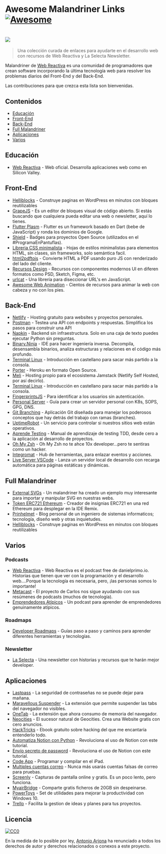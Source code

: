 # Awesome Malandriner Links [![Awesome](https://cdn.rawgit.com/sindresorhus/awesome/d7305f38d29fed78fa85652e3a63e154dd8e8829/media/badge.svg)](https://github.com/sindresorhus/awesome)


# [<img src="https://cdn.rawgit.com/twochemist/awesome-malandriner-links/master/awesome-malandriner-links.png">](https://github.com/twochemist/awesome-malandriner-links)


> Una colección curada de enlaces para ayudarte en el desarrollo web con recursos de Web Reactiva y La Selecta Newsletter.

Malandriner de [Web Reactiva](https://danielprimo.io) es una comunidad de programadores que crean software incorporando la última tecnología web para resolver los problemas diarios del Front-End y del Back-End.

Las contribuciones para que crezca esta lista son bienvenidas. 

## Contenidos

- [Educación](#educación)
- [Front-End](#front-end)
- [Back-End](#back-end)
- [Full Malandriner](#full-malandriner)
- [Aplicaciones](#aplicaciones)
- [Varios](#varios)

## Educación

- [Web Reactiva](http://danielprimo.io) - Web oficial. Desarrolla aplicaciones web como en Silicon Valley.

## Front-End

- [Helliblocks](https://heliblocks.com/) - Construye paginas en WordPress en minutos con bloques reutilizables
- [GrapeJS](https://grapesjs.com/) - Es un editor de bloques visual de código abierto. Si estás buscando que cualquiera pueda editar una web o newsletter, aquí lo tienes.
- [Flutter Plasm](http://measuredme.com/) - Flutter es un framework basado en Dart (bebe de JavaScript) y ronda los dominios de Google.
- [Shield](https://shields.io/) - Badges para proyectos Open Source (utilizados en el #ProgramaEnPantuflas).
- [Libreria CSS minimalista](https://awesome-web-animation.netlify.app/) - Hojas de estilos minimalistas para elementos HTML, sin clases, sin frameworks, solo semántica facil.
- [html2pdftojs](https://ekoopmans.github.io/html2pdf.js/) - Convierte HTML a PDF usando puro JS con renderizado del lado del cliente.
- [Recursos Design](https://github.com/bradtraversy/design-resources-for-developers) - Recursos con componentes modernos UI en diferen formatos como PSD, Sketch, Figma, etc.
- [urlcat](https://urlcat.dev/#/) - Una librería para diseccionar URL's en JavaScript.
- [Awesome Web Animation](https://awesome-web-animation.netlify.app/) - Cientos de recursos para animar la web con cabeza y no con los pies.

## Back-End

- [Netlify](https://www.netlify.com/) - Hosting gratuito para websites y proyectos personales. 
- [Postman](https://www.postman.com/) - Testea una API con endpoints y respuestas. Simplifica los pasos para construir una API
- [Napkin](https://www.napkin.io/) - Backend sin infraestructura. Solo en una caja de texto puedes ejecutar Python sin preguntas.
- [Binary.Ninja](https://binary.ninja/) - IDE para hacer ingeniería inversa. Decompila, desensambla binarios, analiza estructuras y relaciones en el código más profundo. 
- [Terminal Linux](https://terminaldelinux.com/terminal/) - Introducción en castellano para sacar más partido a la consola.
- [Porter](https://www.getporter.dev) - Heroku en formato Open Source.
- [Meli](https://docs.meli.sh/) - Hosting propio para el ecosistema Jamstack (Netlify Self Hosted, por así decirlo).
- [Terminal Linux](https://terminaldelinux.com/terminal/) - Introducción en castellano para sacar más partido a la consola.
- [FingerprintsJS](https://github.com/fingerprintjs/fingerprintjs) - Para identificar a los usuarios sin autenticación.
- [Personal Server](https://github.com/erebe/personal-server) - Guía para crear un servidor personal con K8s, SOPS, GPG, DNS.
- [Git Branching](https://learngitbranching.js.org/?locale=es_AR) - Aplicación Git diseñada para manejar los poderosos conceptos que hay detrás del trabajo con ramas (branches).
- [UptimeRobot](https://uptimerobot.com/) - Un servicio para controlar si nuestros sitios web están operativos.
- [Aprende Testing](https://franiglesias.github.io/new-book/) - Manual de aprendizaje de testing TDD, desde cero a la aplicación al desarrollo de proyectos.
- [Oh My Zsh](https://github.com/ohmyzsh/ohmyzsh) - Oh My Zsh no te ahce 10x developer...pero te sentiras como un hacker.
- [Integromat](https://www.integromat.com/en) - Hub de herramientas, para enlazar eventos y acciones.
- [Live Server VSCode](https://marketplace.visualstudio.com/items?itemName=ritwickdey.LiveServer) - Lanza un servidor local de desarrollo con recarga automática para páginas estáticas y dinámicas.

## Full Malandriner

- [External SVGs](https://gitlab.com/imanolvalero/external-svgs) - Un malandriner ha creado un ejemplo muy interesante para importar y manipular SVG en nuestras webs.
- [Token ERC721 Ethereum](https://github.com/Cainuriel/ERC721-Contracts/tree/main/badgecreator) - Creador de insignias ERC721 en una red Ethereum para desplegar en la IDE Remix.
- [Prinhelmet](http://blog.jajimenez.info/) - Blog personal de un ingeniero de sistemas informaticos; tecnología, diseño web y otras inquietudes.
- [Helliblocks](https://heliblocks.com/) - Construye paginas en WordPress en minutos con bloques reutilizables

## Varios

### Podcasts
- [Web Reactiva](https://www.danielprimo.io/podcast) - Web Reactiva es el podcast free de danielprimo.io. Historias que tienen que ver con la programación y el desarrollo web....Porque la tecnología es necesaria, pero, ¡las personas somos lo importante!
- [Metacast](https://www.notion.so/MetaCast-92c8bd50e6b8402499155fc8bbafe5da) - El proyecto de Carlos nos sigue ayudando con sus resúmenes de podcasts (muchos de tecnología).
- [Emprendedores Atípicos](https://emprendedoresatipicos.com/) - Un podcast para aprender de emprendedores genuinamente atípicos.

### Roadmaps
- [Developer Roadmaps](https://roadmap.sh/) - Guías paso a paso y caminos para aprender diferentes herramientas y tecnologías.

### Newsletter
- [La Selecta](https://laselectanewsletter.com/) - Una newsletter con historias y recursos que te harán mejor developer. 

## Aplicaciones

- [Lastpass](https://www.lastpass.com/es/solutions/business-password-manager) - La seguridad de contraseñas no se puede dejar para mañana.
- [Maravellous Suspender](https://github.com/gioxx/MarvellousSuspender) - La extensión que permite suspender las tabs del navegador no visibles.
- [OneTab](https://chrome.google.com/webstore/detail/onetab/chphlpgkkbolifaimnlloiipkdnihall?hl=es) - La extensión que ahora consumo de memoria del navegador.
- [Neocities](https://neocities.org/) - El sucesor natural de Geocities. Crea una Website gratis con cero anuncios.
- [HackTricks](https://book.hacktricks.xyz/) - Ebook gratuito sobre hacking del que me encantaría entenderlo todo.
- [Automatiza Notion con Python](https://ayushirawat.com/automate-notion-with-python) - Revoluciona el uso de Notion con este tutorial.
- [Envío secreto de password](https://enviosecreto.es/) - Revoluciona el uso de Notion con este tutorial.
- [Code App](https://apps.apple.com/es/app/code-app/id1512938504?l=ca) - Programar y compilar en el iPad.
- [Multiples cuentas correo](https://www.genbeta.com/correo/trucos-para-gmail-como-crearte-muchas-direcciones-extra-para-tu-cuenta) - Nunca más usarás cuentas falsas de correo para pruebas.
- [Screenly](http://screeenly.com/) - Capturas de pantalla online y gratis. Es un poco lento, pero funciona.
- [MyairBridge](https://www.myairbridge.com/es/) - Comparte gratis ficheros de 20GB sin despeinarse.
- [PowerToys](https://github.com/microsoft/PowerToys) - Set de utilidades para mejorar la productividad con Windows 10.
- [Trello](https://trello.com) - Facilita la gestion de ideas y planes para tus proyectos.


## Licencia

[![CC0](http://mirrors.creativecommons.org/presskit/buttons/88x31/svg/cc-zero.svg)](https://creativecommons.org/publicdomain/zero/1.0/)

En la medida de lo posible por ley, [Antonio Arjona](https://github.com/twochemist) ha renunciado a todos los derechos de autor y derechos relacionados o conexos a este proyecto.
